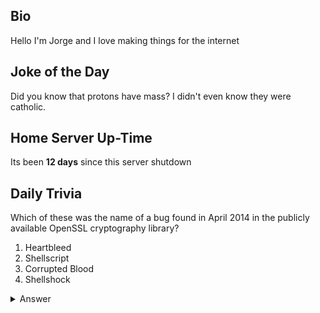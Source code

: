 ## Bio

Hello I'm Jorge and I love making things for the internet

## Joke of the Day

Did you know that protons have mass? I didn't even know they were catholic.

## Home Server Up-Time

Its been **12 days** since this server shutdown


## Daily Trivia

Which of these was the name of a bug found in April 2014 in the publicly available OpenSSL cryptography library?
 1. Heartbleed
 2. Shellscript
 3. Corrupted Blood
 4. Shellshock

<details>
  <summary>Answer</summary>
  Heartbleed
</details>
